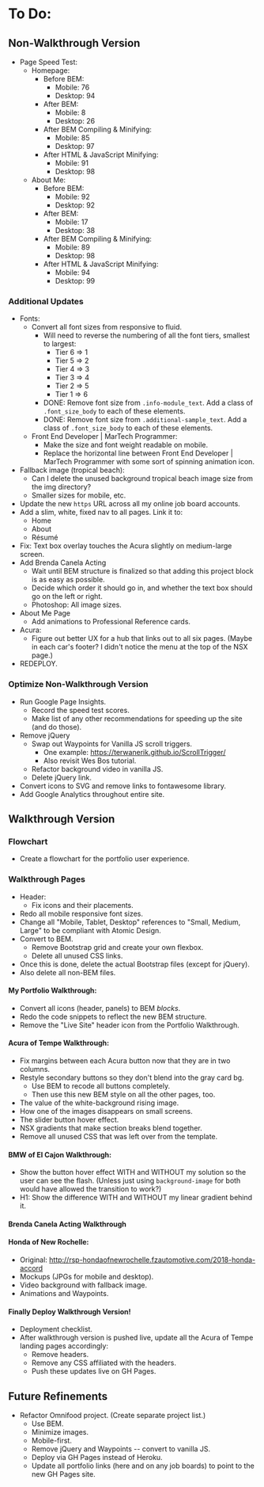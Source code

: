 # To Do:

## Non-Walkthrough Version

- Page Speed Test:
  - Homepage:
    - Before BEM:
      - Mobile: 76
      - Desktop: 94
    - After BEM:
      - Mobile: 8
      - Desktop: 26
    - After BEM Compiling & Minifying:
      - Mobile: 85
      - Desktop: 97
    - After HTML & JavaScript Minifying:
      - Mobile: 91
      - Desktop: 98
  - About Me:
    - Before BEM:
      - Mobile: 92
      - Desktop: 92
    - After BEM:
      - Mobile: 17
      - Desktop: 38
    - After BEM Compiling & Minifying:
      - Mobile: 89
      - Desktop: 98
    - After HTML & JavaScript Minifying:
      - Mobile: 94
      - Desktop: 99


### Additional Updates

- Fonts:
  - Convert all font sizes from responsive to fluid.
    - Will need to reverse the numbering of all the font tiers, smallest to largest:
      - Tier 6 => 1
      - Tier 5 => 2
      - Tier 4 => 3
      - Tier 3 => 4
      - Tier 2 => 5
      - Tier 1 => 6
    - DONE: Remove font size from `.info-module_text`. Add a class of `.font_size_body` to each of these elements.
    - DONE: Remove font size from `.additional-sample_text`. Add a class of `.font_size_body` to each of these elements.
  - Front End Developer | MarTech Programmer:
    - Make the size and font weight readable on mobile.
    - Replace the horizontal line between Front End Developer | MarTech Programmer with some sort of spinning animation icon.
- Fallback image (tropical beach):
  - Can I delete the unused background tropical beach image size from the img directory?
  - Smaller sizes for mobile, etc.
- Update the new `https` URL across all my online job board accounts.
- Add a slim, white, fixed nav to all pages. Link it to:
  - Home
  - About
  - Résumé
- Fix: Text box overlay touches the Acura slightly on medium-large screen.
- Add Brenda Canela Acting
  - Wait until BEM structure is finalized so that adding this project block is as easy as possible.
  - Decide which order it should go in, and whether the text box should go on the left or right.
  - Photoshop: All image sizes.
- About Me Page
  - Add animations to Professional Reference cards.
- Acura:
  - Figure out better UX for a hub that links out to all six pages. (Maybe in each car's footer? I didn't notice the menu at the top of the NSX page.)
- REDEPLOY.


### Optimize Non-Walkthrough Version

- Run Google Page Insights.
  - Record the speed test scores.
  - Make list of any other recommendations for speeding up the site (and do those).
- Remove jQuery
  - Swap out Waypoints for Vanilla JS scroll triggers.
    - One example: https://terwanerik.github.io/ScrollTrigger/
    - Also revisit Wes Bos tutorial.
  - Refactor background video in vanilla JS.
  - Delete jQuery link.
- Convert icons to SVG and remove links to fontawesome library.
- Add Google Analytics throughout entire site.






## Walkthrough Version


### Flowchart

- Create a flowchart for the portfolio user experience.


### Walkthrough Pages

- Header:
  - Fix icons and their placements.
- Redo all mobile responsive font sizes.
- Change all "Mobile, Tablet, Desktop" references to "Small, Medium, Large" to be compliant with Atomic Design.
- Convert to BEM.
  - Remove Bootstrap grid and create your own flexbox.
  - Delete all unused CSS links.
- Once this is done, delete the actual Bootstrap files (except for jQuery).
- Also delete all non-BEM files.


#### My Portfolio Walkthrough:

- Convert all icons (header, panels) to BEM *blocks*.
- Redo the code snippets to reflect the new BEM structure.
- Remove the "Live Site" header icon from the Portfolio Walkthrough.


#### Acura of Tempe Walkthrough:

- Fix margins between each Acura button now that they are in two columns.
- Restyle secondary buttons so they don't blend into the gray card bg.
  - Use BEM to recode all buttons completely.
  - Then use this new BEM style on all the other pages, too.
- The value of the white-background rising image.
- How one of the images disappears on small screens.
- The slider button hover effect.
- NSX gradients that make section breaks blend together.
- Remove all unused CSS that was left over from the template.


#### BMW of El Cajon Walkthrough:

- Show the button hover effect WITH and WITHOUT my solution so the user can see the flash. (Unless just using `background-image` for both would have allowed the transition to work?)
- H1: Show the difference WITH and WITHOUT my linear gradient behind it.


#### Brenda Canela Acting Walkthrough



#### Honda of New Rochelle:

- Original: http://rsp-hondaofnewrochelle.fzautomotive.com/2018-honda-accord
- Mockups (JPGs for mobile and desktop).
- Video background with fallback image.
- Animations and Waypoints.


#### Finally Deploy Walkthrough Version!

- Deployment checklist.
- After walkthrough version is pushed live, update all the Acura of Tempe landing pages accordingly:
  - Remove headers.
  - Remove any CSS affiliated with the headers.
  - Push these updates live on GH Pages.


## Future Refinements

- Refactor Omnifood project. (Create separate project list.)
  - Use BEM.
  - Minimize images.
  - Mobile-first.
  - Remove jQuery and Waypoints -- convert to vanilla JS.
  - Deploy via GH Pages instead of Heroku.
  - Update all portfolio links (here and on any job boards) to point to the new GH Pages site.